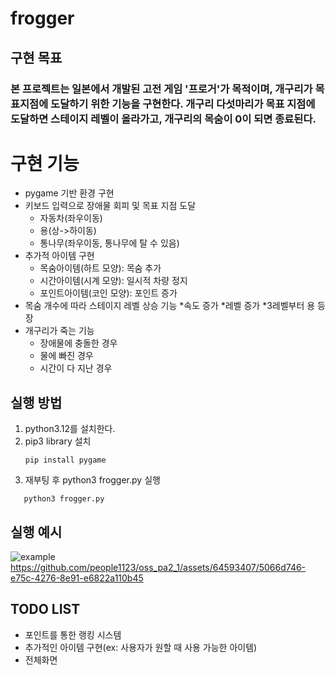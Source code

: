 # frogger

## 구현 목표
### 본 프로젝트는 일본에서 개발된 고전 게임 '프로거'가 목적이며, 개구리가 목표지점에 도달하기 위한 기능을 구현한다. 개구리 다섯마리가 목표 지점에 도달하면 스테이지 레벨이 올라가고, 개구리의 목숨이 0이 되면 종료된다.

# 구현 기능

* pygame 기반 환경 구현
* 키보드 입력으로 장애물 회피 및 목표 지점 도달
  * 자동차(좌우이동)
  * 용(상->하이동)
  * 통나무(좌우이동, 통나무에 탈 수 있음)
* 추가적 아이템 구현
  * 목숨아이템(하트 모양): 목숨 추가
  * 시간아이템(시계 모양): 일시적 차량 정지
  * 포인트아이템(코인 모양): 포인트 증가
* 목숨 개수에 따라 스테이지 레벨 상승 기능
  *속도 증가
  *레벨 증가
  *3레벨부터 용 등장
* 개구리가 죽는 기능
   * 장애물에 충돌한 경우
   * 물에 빠진 경우
   * 시간이 다 지난 경우

## 실행 방법
1. python3.12를 설치한다.
2. pip3 library 설치
   ```
   pip install pygame
   ```
3. 재부팅 후 python3 frogger.py 실행
```
   python3 frogger.py
```
## 실행 예시   
![example](https://github.com/people1123/oss_pa2_1/assets/64593407/5066d746-e75c-4276-8e91-e6822a110b45)
https://github.com/people1123/oss_pa2_1/assets/64593407/5066d746-e75c-4276-8e91-e6822a110b45

## TODO LIST
 * 포인트를 통한 랭킹 시스템
 * 추가적인 아이템 구현(ex: 사용자가 원할 때 사용 가능한 아이템)
 * 전체화면
